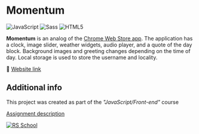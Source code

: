 # Momentum

![JavaScript](https://img.shields.io/badge/JavaScript-F7DF1E?style=flat&logo=javascript&logoColor=black)
![Sass](https://img.shields.io/badge/Sass-CC6699?style=flat&logo=sass&logoColor=white)
![HTML5](https://img.shields.io/badge/HTML5-E34F26?style=flat&logo=html5&logoColor=white)

**Momentum** is an analog of the [Chrome Web Store app](https://chrome.google.com/webstore/detail/momentum/laookkfknpbbblfpciffpaejjkokdgca?hl=ru).
The application has a clock, image slider, weather widgets, audio player, and a quote of the day block. Background images and greeting changes depending on the time of day. Local storage is used to store the username and locality.

🚀 [Website link](https://sashua.github.io/rsschool-2022q2/)

## Additional info

This project was created as part of the _"JavaScript/Front-end"_ course

[Assignment description](https://github.com/rolling-scopes-school/tasks/blob/master/tasks/momentum/momentum-stage1.md)

[![RS School](https://img.shields.io/badge/RS_School-JS/FE_2022Q2-F8E856?style=flat)](https://rs.school)
